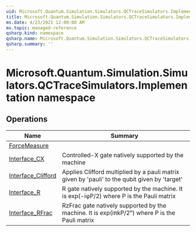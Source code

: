 ```yaml
---
uid: Microsoft.Quantum.Simulation.Simulators.QCTraceSimulators.Implementation
title: Microsoft.Quantum.Simulation.Simulators.QCTraceSimulators.Implementation namespace
ms.date: 4/23/2021 12:00:00 AM
ms.topic: managed-reference
qsharp.kind: namespace
qsharp.name: Microsoft.Quantum.Simulation.Simulators.QCTraceSimulators.Implementation
qsharp.summary: ''
---
```


# Microsoft.Quantum.Simulation.Simulators.QCTraceSimulators.Implementation namespace




<!-- summaries -->

## Operations

| Name | Summary |
|------|---------|
|[ForceMeasure](xref:Microsoft.Quantum.Simulation.Simulators.QCTraceSimulators.Implementation.ForceMeasure) | |
|[Interface_CX](xref:Microsoft.Quantum.Simulation.Simulators.QCTraceSimulators.Implementation.Interface_CX) |Controlled-X gate natively supported by the machine |
|[Interface_Clifford](xref:Microsoft.Quantum.Simulation.Simulators.QCTraceSimulators.Implementation.Interface_Clifford) |Applies Clifford multiplied by a pauli matrix given by 'pauli' to the qubit given by 'target' |
|[Interface_R](xref:Microsoft.Quantum.Simulation.Simulators.QCTraceSimulators.Implementation.Interface_R) |R gate natively supported by the machine. It is exp(-iφP/2) where P is the Pauli matrix |
|[Interface_RFrac](xref:Microsoft.Quantum.Simulation.Simulators.QCTraceSimulators.Implementation.Interface_RFrac) |RzFrac gate natively supported by the machine. It is exp(iπkP/2ⁿ) where P is the Pauli matrix |


<!-- /summaries -->
